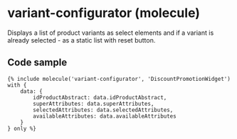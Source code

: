 # variant-configurator (molecule)

Displays a list of product variants as select elements and if a variant is already selected - as a static list with reset button.

## Code sample 

```
{% include molecule('variant-configurator', 'DiscountPromotionWidget') with {
    data: {
        idProductAbstract: data.idProductAbstract,
        superAttributes: data.superAttributes,
        selectedAttributes: data.selectedAttributes,
        availableAttributes: data.availableAttributes
    }
} only %}
```
